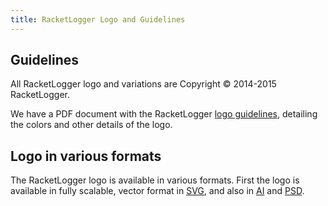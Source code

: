 ```yaml
---
title: RacketLogger Logo and Guidelines
---
```


## Guidelines

All RacketLogger logo and variations are Copyright &copy; 2014-2015 RacketLogger.

We have a PDF document with the RacketLogger [logo guidelines](/logo-guidelines.pdf), detailing the colors and other details of the logo.

## Logo in various formats
The RacketLogger logo is available in various formats. First the logo is available in fully scalable, vector format in [SVG](/logo.svg), and also in [AI](/logo.ai) and [PSD](/logo.psd).

